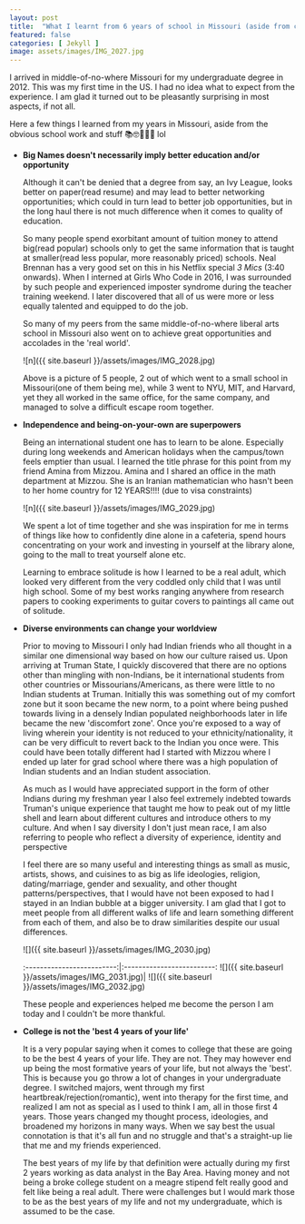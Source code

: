 ```yaml
---
layout: post
title:  "What I learnt from 6 years of school in Missouri (aside from coursework)"
featured: false
categories: [ Jekyll ]
image: assets/images/IMG_2027.jpg
---
```


I arrived in middle-of-no-where Missouri for my undergraduate degree in 2012. This was my first time in the US. I had no idea what to expect from the experience. I am glad it turned out to be pleasantly surprising in most aspects, if not all.

Here a few things I learned from my years in Missouri, aside from the obvious school work and stuff 📚🤓🙅🏻‍♀️ lol


- **Big Names doesn't necessarily imply better education and/or opportunity**

    Although it can't be denied that a degree from say, an Ivy League, looks better on paper(read resume) and may lead to better networking opportunities; which could in turn lead to better job opportunities, but in the long haul there is not much difference when it comes to quality of education.

    So many people spend exorbitant amount of tuition money to attend big(read popular) schools only to get the same information that is taught at smaller(read less popular, more reasonably priced) schools. Neal Brennan has a very good set on this in his Netflix special _3 Mics_ (3:40 onwards). When I interned at Girls Who Code in 2016, I was surrounded by such people and experienced imposter syndrome during the teacher training weekend. I later discovered that all of us were more or less equally talented and equipped to do the job.

    So many of my peers from the same middle-of-no-where liberal arts school in Missouri also went on to achieve great opportunities and accolades in the 'real world'.

    ![n]({{ site.baseurl }}/assets/images/IMG_2028.jpg)

     Above is a picture of 5 people, 2 out of which went to a small school in Missouri(one of them being me), while 3 went to NYU, MIT, and Harvard, yet they all worked in the same office, for the same company, and managed to solve a difficult escape room together.





- **Independence and being-on-your-own are superpowers**

  Being an international student one has to learn to be alone. Especially during long weekends and American holidays when the campus/town feels emptier than usual. I learned the title phrase for this point from my friend Amina from Mizzou. Amina and I shared an office in the math department at Mizzou. She is an Iranian mathematician who hasn't been to her home country for 12 YEARS!!!! (due to visa constraints)

  ![n]({{ site.baseurl }}/assets/images/IMG_2029.jpg)

  We spent a lot of time together and she was inspiration for me in terms of things like how to confidently dine alone in a cafeteria, spend hours concentrating on your work and investing in yourself at the library alone, going to the mall to treat yourself alone etc.

  Learning to embrace solitude is how I learned to be a real adult, which looked very different from the very coddled only child that I was until high school. Some of my best works ranging anywhere from research papers to cooking experiments to guitar covers to paintings all came out of solitude.  

- **Diverse environments can change your worldview**

    Prior to moving to Missouri I only had Indian friends who all thought in a similar one dimensional way based on how our culture raised us. Upon arriving at Truman State, I quickly discovered that there are no options other than mingling with non-Indians, be it international students from other countries or Missourians/Americans, as there were little to no Indian students at Truman. Initially this was something out of my comfort zone but it soon became the new norm, to a point where being pushed towards living in a densely Indian populated neighborhoods later in life became the new 'discomfort zone'. Once you're exposed to a way of living wherein your identity is not reduced to your ethnicity/nationality, it can be very difficult to revert back to the Indian you once were. This could have been totally different had I started with Mizzou where I ended up later for grad school where there was a high population of Indian students and an Indian student association.

    As much as I would have appreciated support in the form of other Indians during my freshman year I also feel extremely indebted towards Truman's unique experience that taught me how to peak out of my little shell and learn about different cultures and introduce others to my culture. And when I say diversity I don't just mean race, I am also referring to people who reflect a diversity of experience, identity and perspective

    I feel there are so many useful and interesting things as small as music, artists, shows, and cuisines to as big as life ideologies, religion, dating/marriage, gender and sexuality, and other thought patterns/perspectives, that I would have not been exposed to had I stayed in an Indian bubble at a bigger university. I am glad that I got to meet people from all different walks of life and learn something different from each of them, and also be to draw similarities despite our usual differences.

    ![]({{ site.baseurl }}/assets/images/IMG_2030.jpg)

    :-------------------------:|:-------------------------:
        ![]({{ site.baseurl }}/assets/images/IMG_2031.jpg)|  ![]({{ site.baseurl }}/assets/images/IMG_2032.jpg)

    These people and experiences helped me become the person I am today and I couldn't be more thankful.

- **College is not the 'best 4 years of your life'**

    It is a very popular saying when it comes to college that these are going to be the best 4 years of your life. They are not. They may however end up being the most formative years of your life, but not always the 'best'. This is because you go throw a lot of changes in your undergraduate degree. I switched majors, went through my first heartbreak/rejection(romantic), went into therapy for the first time, and realized I am not as special as I used to think I am, all in those first 4 years. Those years changed my thought process, ideologies, and broadened my horizons in many ways. When we say best the usual connotation is that it's all fun and no struggle and that's a straight-up lie that me and my friends experienced.

    The best years of my life by that definition were actually during my first 2 years working as data analyst in the Bay Area. Having money and not being a broke college student on a meagre stipend felt really good and felt like being a real adult. There were challenges but I would mark those to be as the best years of my life and not my undergraduate, which is assumed to be the case.

